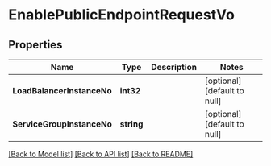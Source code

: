 # EnablePublicEndpointRequestVo

## Properties
Name | Type | Description | Notes
------------ | ------------- | ------------- | -------------
**LoadBalancerInstanceNo** | **int32** |  | [optional] [default to null]
**ServiceGroupInstanceNo** | **string** |  | [optional] [default to null]

[[Back to Model list]](../README.md#documentation-for-models) [[Back to API list]](../README.md#documentation-for-api-endpoints) [[Back to README]](../README.md)


